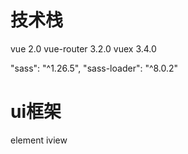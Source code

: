 # 技术栈
vue 2.0
vue-router 3.2.0
vuex  3.4.0

"sass": "^1.26.5",
"sass-loader": "^8.0.2"

# ui框架
element
iview